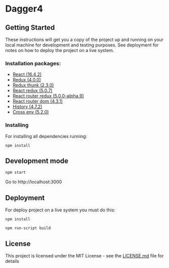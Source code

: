 
# Dagger4


## Getting Started

These instructions will get you a copy of the project up and running on your local machine for development and testing purposes. See deployment for notes on how to deploy the project on a live system.

### Installation packages:

* [React (16.4.2)](https://reactjs.org)
* [Redux (4.0.0)](https://redux.js.org)
* [Redux thunk (2.3.0)](https://github.com/reduxjs/redux-thunk)
* [React redux (5.0.7)](https://github.com/reduxjs/react-redux)
* [React router redux (5.0.0-alpha.9)](https://github.com/ReactTraining/react-router/tree/master/packages/react-router-redux)
* [React router dom (4.3.1)](https://github.com/ReactTraining/react-router)
* [History (4.7.2)](https://github.com/ReactTraining/history)
* [Cross env (5.2.0)](https://github.com/kentcdodds/cross-env)

### Installing

For installing all dependencies running:

```
npm install
```
## Development mode

```
npm start
```

Go to http://localhost:3000

## Deployment

For deploy project on a live system you must do this:

```
npm install
```

```
npm run-script build
```

## License

This project is licensed under the MIT License - see the [LICENSE.md](LICENSE.md) file for details